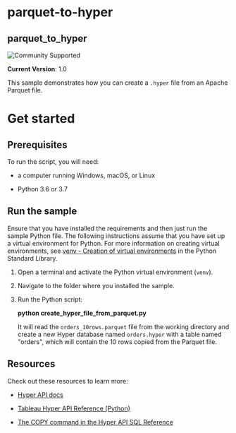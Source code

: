 # parquet-to-hyper
## __parquet_to_hyper__

![Community Supported](https://img.shields.io/badge/Support%20Level-Community%20Supported-53bd92.svg)

__Current Version__: 1.0

This sample demonstrates how you can create a `.hyper` file from an Apache Parquet file.

# Get started

## __Prerequisites__

To run the script, you will need:

- a computer running Windows, macOS, or Linux

- Python 3.6 or 3.7

## Run the sample

Ensure that you have installed the requirements and then just run the sample Python file.
The following instructions assume that you have set up a virtual environment for Python. For more information on
creating virtual environments, see [venv - Creation of virtual environments](https://docs.python.org/3/library/venv.html)
in the Python Standard Library.

1. Open a terminal and activate the Python virtual environment (`venv`).

1. Navigate to the folder where you installed the sample.

1. Run the Python script:
   
   **python create_hyper_file_from_parquet.py**

   It will read the `orders_10rows.parquet` file from the working directory and create a new Hyper database
   named `orders.hyper` with a table named "orders", which will contain the 10 rows copied from the Parquet file.

## __Resources__
Check out these resources to learn more:

- [Hyper API docs](https://help.tableau.com/current/api/hyper_api/en-us/index.html)

- [Tableau Hyper API Reference (Python)](https://help.tableau.com/current/api/hyper_api/en-us/reference/py/index.html)

- [The COPY command in the Hyper API SQL Reference](https://help.tableau.com/current/api/hyper_api/en-us/reference/sql/sql-copy.html)